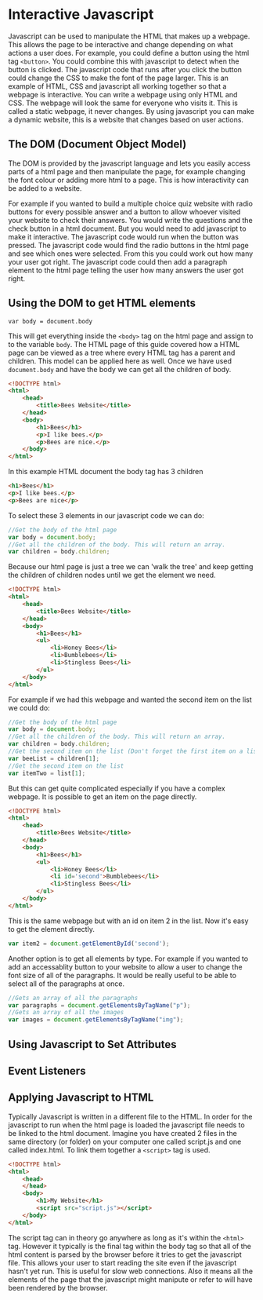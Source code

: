 # Interactive Javascript

Javascript can be used to manipulate the HTML that makes up a webpage. This allows the page to be interactive and change depending on what actions a user does. For example, you could define a button using the html tag `<button>`. You could combine this with javascript to detect when the button is clicked. The javascript code that runs after you click the button could change the CSS to make the font of the page larger. This is an example of HTML, CSS and javascript all working together so that a webpage is interactive. You can write a webpage using only HTML and CSS. The webpage will look the same for everyone who visits it. This is called a static webpage, it never changes. By using javascript you can make a dynamic website, this is a website that changes based on user actions.

## The DOM (Document Object Model)

The DOM is provided by the javascript language and lets you easily access parts of a html page and then manipulate the page, for example changing the font colour or adding more html to a page. This is how interactivity can be added to a website. 

For example if you wanted to build a multiple choice quiz website with radio buttons for every possible answer and a button to allow whoever visited your website to check their answers. You would write the questions and the check button in a html document. But you would need to add javascript to make it interactive. The javascript code would run when the button was pressed. The javascript code would find the radio buttons in the html page and see which ones were selected. From this you could work out how many your user got right. The javascript code could then add a paragraph element to the html page telling the user how many answers the user got right. 

## Using the DOM to get HTML elements

```var body = document.body```

This will get everything inside the `<body>` tag on the html page and assign to to the variable `body`. The HTML page of this guide covered how a HTML page can be viewed as a tree where every HTML tag has a parent and children. This model can be applied here as well. Once we have used `document.body` and have the body we can get all the children of body.

```html
<!DOCTYPE html>
<html>
	<head>
		<title>Bees Website</title>
	</head>
	<body>
		<h1>Bees</h1>
		<p>I like bees.</p>
		<p>Bees are nice.</p>
	</body>
</html>
```
In this example HTML document the body tag has 3 children
```html
<h1>Bees</h1>
<p>I like bees.</p>
<p>Bees are nice</p>
```

To select these 3 elements in our javascript code we can do:

```javascript
//Get the body of the html page
var body = document.body;
//Get all the children of the body. This will return an array.
var children = body.children;
```

Because our html page is just a tree we can 'walk the tree' and keep getting the children of children nodes until we get the element we need. 

```html
<!DOCTYPE html>
<html>
	<head>
		<title>Bees Website</title>
	</head>
	<body>
		<h1>Bees</h1>
		<ul>
			<li>Honey Bees</li>
			<li>Bumblebees</li>
			<li>Stingless Bees</li>
		</ul>
	</body>
</html>
```

For example if we had this webpage and wanted the second item on the list we could do:
```javascript
//Get the body of the html page
var body = document.body;
//Get all the children of the body. This will return an array.
var children = body.children;
//Get the second item on the list (Don't forget the first item on a list is at index 0)
var beeList = children[1];
//Get the second item on the list
var itemTwo = list[1];
```

But this can get quite complicated especially if you have a complex webpage. It is possible to get an item on the page directly.

```html
<!DOCTYPE html>
<html>
	<head>
		<title>Bees Website</title>
	</head>
	<body>
		<h1>Bees</h1>
		<ul>
			<li>Honey Bees</li>
			<li id='second'>Bumblebees</li>
			<li>Stingless Bees</li>
		</ul>
	</body>
</html>
```

This is the same webpage but with an id on item 2 in the list. Now it's easy to get the element directly.

```javascript
var item2 = document.getElementById('second');
```

Another option is to get all elements by type. For example if you wanted to add an accessablity button to your website to allow a user to change the font size of all of the paragraphs. It would be really useful to be able to select all of the paragraphs at once.

```javascript
//Gets an array of all the paragraphs
var paragraphs = document.getElementsByTagName("p");
//Gets an array of all the images
var images = document.getElementsByTagName("img");
```

## Using Javascript to Set Attributes

## Event Listeners

## Applying Javascript to HTML

Typically Javascript is written in a different file to the HTML. In order for the javascript to run when the html page is loaded the javascript file needs to be linked to the html document. Imagine you have created 2 files in the same directory (or folder) on your computer one called script.js and one called index.html. To link them together a `<script>` tag is used.

```html
<!DOCTYPE html>
<html>
	<head>
	</head>
	<body>
        <h1>My Website</h1>
        <script src="script.js"></script>
	</body>
</html>
```

The script tag can in theory go anywhere as long as it's within the `<html>` tag. However it typically is the final tag within the body tag so that all of the html content is parsed by the browser before it tries to get the javascript file. This allows your user to start reading the site even if the javascript hasn't yet run. This is useful for slow web connections. Also it means all the elements of the page that the javascript might manipute or refer to will have been rendered by the browser.